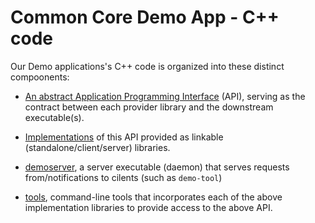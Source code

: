 Common Core Demo App - C++ code
===============================

Our Demo applications's C++ code is organized into these distinct compoonents:

* [An abstract Application Programming Interface](api/) (API), serving as the contract between each provider library and the downstream executable(s).

* [Implementations](impl/) of this API provided as linkable (standalone/client/server) libraries.

* [demoserver](daemon/), a server executable (daemon) that serves requests from/notifications to cilents (such as `demo-tool`)

* [tools](tools/), command-line tools that incorporates each of the above implementation libraries to provide access to the above API.
